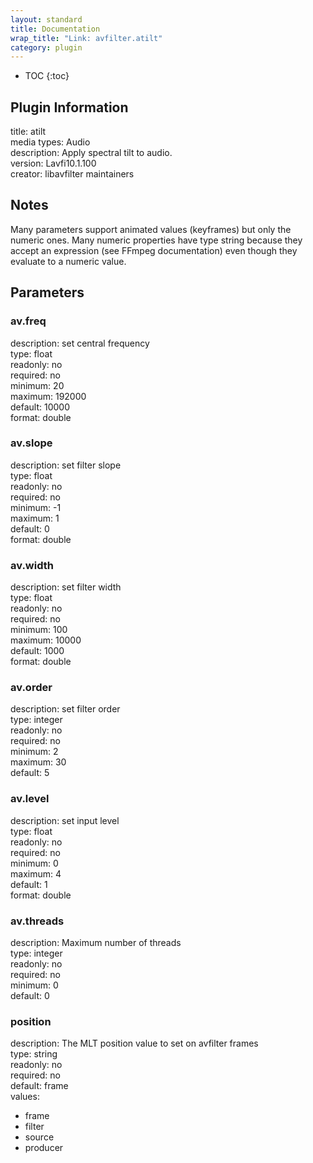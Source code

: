 ```yaml
---
layout: standard
title: Documentation
wrap_title: "Link: avfilter.atilt"
category: plugin
---
```

* TOC
{:toc}

## Plugin Information

title: atilt  
media types:
Audio  
description: Apply spectral tilt to audio.  
version: Lavfi10.1.100  
creator: libavfilter maintainers  

## Notes

Many parameters support animated values (keyframes) but only the numeric ones. Many numeric properties have type string because they accept an expression (see FFmpeg documentation) even though they evaluate to a numeric value.

## Parameters

### av.freq

  
description:
set central frequency  
type: float  
readonly: no  
required: no  
minimum: 20  
maximum: 192000  
default: 10000  
format: double  

### av.slope

  
description:
set filter slope  
type: float  
readonly: no  
required: no  
minimum: -1  
maximum: 1  
default: 0  
format: double  

### av.width

  
description:
set filter width  
type: float  
readonly: no  
required: no  
minimum: 100  
maximum: 10000  
default: 1000  
format: double  

### av.order

  
description:
set filter order  
type: integer  
readonly: no  
required: no  
minimum: 2  
maximum: 30  
default: 5  

### av.level

  
description:
set input level  
type: float  
readonly: no  
required: no  
minimum: 0  
maximum: 4  
default: 1  
format: double  

### av.threads

  
description:
Maximum number of threads  
type: integer  
readonly: no  
required: no  
minimum: 0  
default: 0  

### position

  
description:
The MLT position value to set on avfilter frames  
type: string  
readonly: no  
required: no  
default: frame  
values:  

* frame
* filter
* source
* producer

